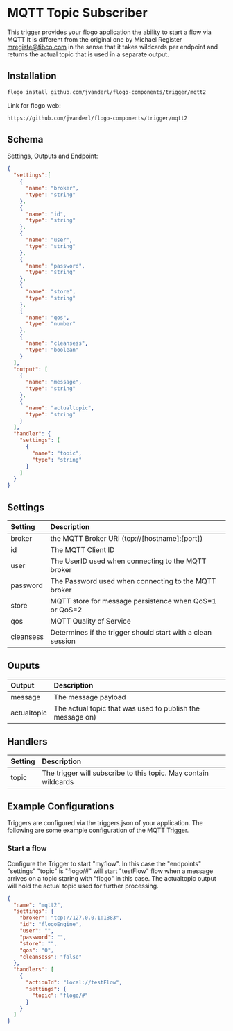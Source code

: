 # MQTT Topic Subscriber
This trigger provides your flogo application the ability to start a flow via MQTT
It is different from the original one by Michael Register <mregiste@tibco.com> in the sense that it takes wildcards per endpoint and returns the actual topic that is used in a separate output.


## Installation

```bash
flogo install github.com/jvanderl/flogo-components/trigger/mqtt2
```
Link for flogo web:
```
https://github.com/jvanderl/flogo-components/trigger/mqtt2
```

## Schema
Settings, Outputs and Endpoint:

```json
{
  "settings":[
    {
      "name": "broker",
      "type": "string"
    },
    {
      "name": "id",
      "type": "string"
    },
    {
      "name": "user",
      "type": "string"
    },
    {
      "name": "password",
      "type": "string"
    },
    {
      "name": "store",
      "type": "string"
    },
    {
      "name": "qos",
      "type": "number"
    },
    {
      "name": "cleansess",
      "type": "boolean"
    }
  ],
  "output": [
    {
      "name": "message",
      "type": "string"
    },
    {
      "name": "actualtopic",
      "type": "string"
    }
  ],
  "handler": {
    "settings": [
      {
        "name": "topic",
        "type": "string"
      }
    ]
  }
}
```
## Settings
| Setting   | Description    |
|:----------|:---------------|
| broker    | the MQTT Broker URI (tcp://[hostname]:[port])|
| id        | The MQTT Client ID |         
| user      | The UserID used when connecting to the MQTT broker |
| password  | The Password used when connecting to the MQTT broker |
| store     | MQTT store for message persistence when QoS=1 or QoS=2
| qos       | MQTT Quality of Service |
| cleansess | Determines if the trigger should start with a clean session |

## Ouputs
| Output   | Description    |
|:----------|:---------------|
| message    | The message payload |
| actualtopic | The actual topic that was used to publish the message on) |

## Handlers
| Setting   | Description    |
|:----------|:---------------|
| topic    | The trigger will subscribe to this topic. May contain wildcards |


## Example Configurations

Triggers are configured via the triggers.json of your application. The following are some example configuration of the MQTT Trigger.

### Start a flow
Configure the Trigger to start "myflow". In this case the "endpoints" "settings" "topic" is "flogo/#" will start "testFlow" flow when a message arrives on a topic staring with "flogo" in this case. The actualtopic output will hold the actual topic used for further processing.

```json
{
  "name": "mqtt2",
  "settings": {
    "broker": "tcp://127.0.0.1:1883",
    "id": "flogoEngine",
    "user": "",
    "password": "",
    "store": "",
    "qos": "0",
    "cleansess": "false"
  },
  "handlers": [
    {
      "actionId": "local://testFlow",
      "settings": {
        "topic": "flogo/#"
      }
    }
  ]
}
```
